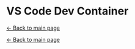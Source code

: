 # VS Code Dev Container

[← Back to main page](./../README.md)

[← Back to main page](./../README.md)
